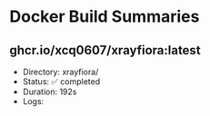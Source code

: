 # Docker Build Summaries

## ghcr.io/xcq0607/xrayfiora:latest
- Directory: xrayfiora/
- Status: ✅ completed
- Duration: 192s
- Logs: 
```
```

